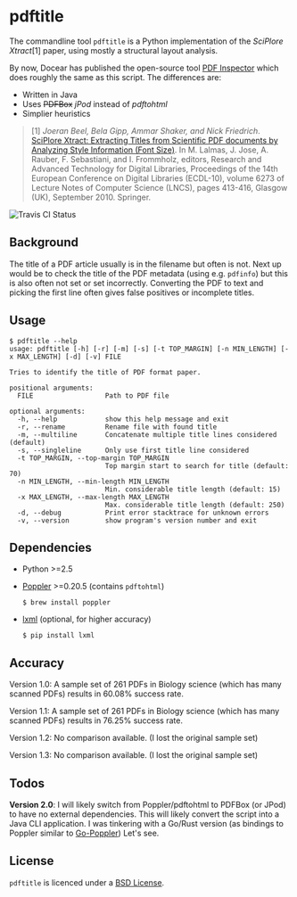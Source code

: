 # pdftitle

The commandline tool `pdftitle` is a Python implementation of the
*SciPlore Xtract*[1] paper, using mostly a structural layout analysis.

By now, Docear has published the open-source tool
[PDF Inspector](https://github.com/Docear/PDF-Inspector) which does roughly the
same as this script. The differences are:

- Written in Java
- Uses ~~PDFBox~~ *jPod* instead of *pdftohtml*
- Simplier heuristics

> [1] *Joeran Beel, Bela Gipp, Ammar Shaker, and Nick Friedrich*.
> [SciPlore Xtract: Extracting Titles from Scientific PDF documents by Analyzing
> Style Information (Font Size)](http://docear.org/papers/SciPlore%20Xtract%20--%20Extracting%20Titles%20from%20Scientific%20PDF%20Documents%20by%20Analyzing%20Style%20Information%20%28Font%20Size%29-preprint.pdf).
> In M. Lalmas, J. Jose, A. Rauber, F. Sebastiani, and I. Frommholz, editors,
> Research and Advanced Technology for Digital Libraries, Proceedings of the
> 14th European Conference on Digital Libraries (ECDL-10), volume 6273 of
> Lecture Notes of Computer Science (LNCS), pages 413-416, Glasgow (UK),
> September 2010. Springer.

![Travis CI Status](https://travis-ci.org/djui/pdftitle.svg?branch=master)

## Background

The title of a PDF article usually is in the filename but often is not. Next up
would be to check the title of the PDF metadata (using e.g. `pdfinfo`) but this
is also often not set or set incorrectly. Converting the PDF to text and picking
the first line often gives false positives or incomplete titles.

## Usage

    $ pdftitle --help
    usage: pdftitle [-h] [-r] [-m] [-s] [-t TOP_MARGIN] [-n MIN_LENGTH] [-x MAX_LENGTH] [-d] [-v] FILE

    Tries to identify the title of PDF format paper.

    positional arguments:
      FILE                  Path to PDF file

    optional arguments:
      -h, --help            show this help message and exit
      -r, --rename          Rename file with found title
      -m, --multiline       Concatenate multiple title lines considered (default)
      -s, --singleline      Only use first title line considered
      -t TOP_MARGIN, --top-margin TOP_MARGIN
                            Top margin start to search for title (default: 70)
      -n MIN_LENGTH, --min-length MIN_LENGTH
                            Min. considerable title length (default: 15)
      -x MAX_LENGTH, --max-length MAX_LENGTH
                            Max. considerable title length (default: 250)
      -d, --debug           Print error stacktrace for unknown errors
      -v, --version         show program's version number and exit


## Dependencies

  * Python >=2.5
  * [Poppler](http://poppler.freedesktop.org/) >=0.20.5 (contains `pdftohtml`)

      `$ brew install poppler`

  * [lxml](http://lxml.de/) (optional, for higher accuracy)

      `$ pip install lxml`


## Accuracy

Version 1.0: A sample set of 261 PDFs in Biology science (which has many
scanned PDFs) results in 60.08% success rate.

Version 1.1: A sample set of 261 PDFs in Biology science (which has many
scanned PDFs) results in 76.25% success rate.

Version 1.2: No comparison available. (I lost the original sample set)

Version 1.3: No comparison available. (I lost the original sample set)


## Todos

**Version 2.0**: I will likely switch from Poppler/pdftohtml to PDFBox (or JPod)
to have no external dependencies. This will likely convert the script into a
Java CLI application. I was tinkering with a Go/Rust version (as bindings to
Poppler similar to [Go-Poppler](https://github.com/cheggaaa/go-poppler)) Let's
see.


## License

`pdftitle` is licenced under a
[BSD License](https://github.com/djui/pdftitle/blob/master/LICENSE).
